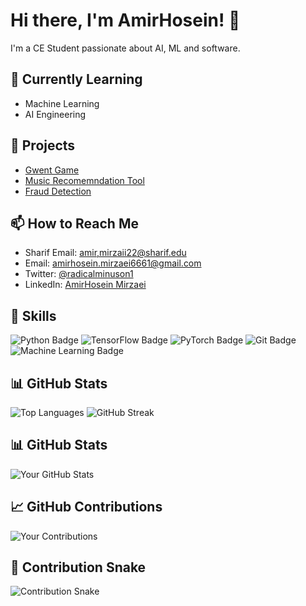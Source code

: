 # Hi there, I'm AmirHosein! 👋

I'm a CE Student passionate about AI, ML and software.

## 🌱 Currently Learning
- Machine Learning
- AI Engineering

## 💼 Projects
- [Gwent Game](https://github.com/advanced-programming-sut-2024/advanced-programming-project-group-12)
- [Music Recomemndation Tool](https://github.com/radical-1/MusicRecomendationTool)
- [Fraud Detection](https://github.com/radical-1/FraudDetectionSystem)
## 📫 How to Reach Me
- Sharif Email: [amir,mirzaii22@sharif.edu](mailto:amir.mirzaii22@sharif.edu)
- Email: [amirhosein.mirzaei6661@gmail.com](mailto:amirhosein.mirzaei6661@gmail.com)
- Twitter: [@radicalminuson1](https://twitter.com/radicalminuson1)
- LinkedIn: [AmirHosein Mirzaei](https://www.linkedin.com/in/amirhosein-mirzaei-39a86232b/)

## 🎨 Skills
![Python Badge](https://img.shields.io/badge/Python-3.9-blue)
![TensorFlow Badge](https://img.shields.io/badge/TensorFlow-2.4.1-orange)
![PyTorch Badge](https://img.shields.io/badge/PyTorch-1.9.0-red)
![Git Badge](https://img.shields.io/badge/Git-2.32.0-orange)
![Machine Learning Badge](https://img.shields.io/badge/Machine%20Learning-ML%20Projects-lightgreen)

## 📊 GitHub Stats
![Top Languages](https://github-readme-stats.vercel.app/api/top-langs/?username=radical-1&layout=compact&theme=radical)
![GitHub Streak](https://github-readme-streak-stats.herokuapp.com/?user=radical-1&theme=radical)

## 📊 GitHub Stats
![Your GitHub Stats](https://github-readme-stats.vercel.app/api?username=radical-1&show_icons=true&count_private=true&theme=radical)

## 📈 GitHub Contributions
![Your Contributions](https://github-profile-summary-cards.vercel.app/api/cards/profile-details?username=radical-1&theme=github_dark)

## 🐍 Contribution Snake
![Contribution Snake](https://radical-1.github.io/output/github-contribution-snake.svg)


